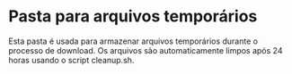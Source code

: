 # Pasta para arquivos temporários

Esta pasta é usada para armazenar arquivos temporários durante o processo de download.
Os arquivos são automaticamente limpos após 24 horas usando o script cleanup.sh.